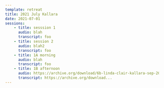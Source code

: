 ```yaml
---
template: retreat
title: 2021 July Kallara
date: 2021-07-01
sessions:
    - title: sesssion 1
      audio: blah
      transcript: foo
    - title: session 2
      audio: blah2
      transcript: foo
    - title: 1A morning
      audio: blah
      transcript: foo
    - title: 1B afternoon
      audio: https://archive.org/download/6b-linda-clair-kallara-sep-2019/2019%20September%20Kallara%20/1a-linda-clair-kallara-sep-2019.mp3
      transcript: https://archive.org/download...
---
```

